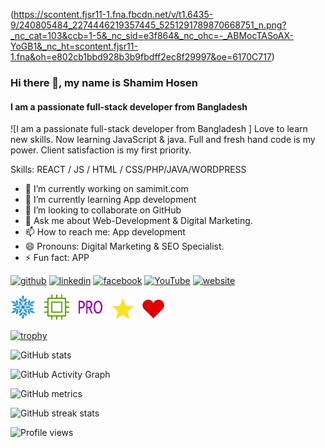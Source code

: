(https://scontent.fjsr11-1.fna.fbcdn.net/v/t1.6435-9/240805484_2274446219357445_5251291789870668751_n.png?_nc_cat=103&ccb=1-5&_nc_sid=e3f864&_nc_ohc=-_ABMocTASoAX-YoGB1&_nc_ht=scontent.fjsr11-1.fna&oh=e802cb1bbd928b3b9fbdff2ec8f29997&oe=6170C717)


### Hi there 👋, my name is Shamim Hosen 
#### I am a passionate full-stack developer from Bangladesh 
![I am a passionate full-stack developer from Bangladesh ]
Love to learn new skills. Now learning JavaScript & java. Full and fresh hand code is my power. Client satisfaction is my first priority.

Skills: REACT / JS / HTML / CSS/PHP/JAVA/WORDPRESS 

- 🔭 I’m currently working on samimit.com 
- 🌱 I’m currently learning App development  
- 👯 I’m looking to collaborate on GitHub  
- 💬 Ask me about Web-Development & Digital Marketing. 
- 📫 How to reach me: App development  
- 😄 Pronouns: Digital Marketing & SEO Specialist. 
- ⚡ Fun fact: APP 


[<img src='https://cdn.jsdelivr.net/npm/simple-icons@3.0.1/icons/github.svg' alt='github' height='40'>](https://github.com/https://github.com/shamimhosenn)  [<img src='https://cdn.jsdelivr.net/npm/simple-icons@3.0.1/icons/linkedin.svg' alt='linkedin' height='40'>](https://www.linkedin.com/in/https://www.linkedin.com/in/shamim-hosen-70073418a//)  [<img src='https://cdn.jsdelivr.net/npm/simple-icons@3.0.1/icons/facebook.svg' alt='facebook' height='40'>](https://www.facebook.com/https://www.facebook.com/seymrezashamim/)  [<img src='https://cdn.jsdelivr.net/npm/simple-icons@3.0.1/icons/youtube.svg' alt='YouTube' height='40'>](https://www.youtube.com/channel/https://www.youtube.com/channel/UCNytrr-N3phwyv9NHS76vFw)  [<img src='https://cdn.jsdelivr.net/npm/simple-icons@3.0.1/icons/icloud.svg' alt='website' height='40'>](https://samimit.com/)  

<a href='https://archiveprogram.github.com/'><img src='https://raw.githubusercontent.com/acervenky/animated-github-badges/master/assets/acbadge.gif' width='40' height='40'></a> <a href='https://docs.github.com/en/developers'><img src='https://raw.githubusercontent.com/acervenky/animated-github-badges/master/assets/devbadge.gif' width='40' height='40'></a> <a href='https://github.com/pricing'><img src='https://raw.githubusercontent.com/acervenky/animated-github-badges/master/assets/pro.gif' width='40' height='40'></a> <a href='https://stars.github.com/'><img src='https://raw.githubusercontent.com/acervenky/animated-github-badges/master/assets/starbadge.gif' width='35' height='35'></a> <a href='https://docs.github.com/en/github/supporting-the-open-source-community-with-github-sponsors'><img src='https://raw.githubusercontent.com/acervenky/animated-github-badges/master/assets/sponsorbadge.gif' width='35' height='35'></a> 

[![trophy](https://github-profile-trophy.vercel.app/?username=https://github.com/shamimhosenn)](https://github.com/ryo-ma/github-profile-trophy)

![GitHub stats](https://github-readme-stats.vercel.app/api?username=https://github.com/shamimhosenn&show_icons=true)  

![GitHub Activity Graph](https://activity-graph.herokuapp.com/graph?username=https://github.com/shamimhosenn)  

![GitHub metrics](https://metrics.lecoq.io/https://github.com/shamimhosenn)  

![GitHub streak stats](https://github-readme-streak-stats.herokuapp.com/?user=https://github.com/shamimhosenn)  

![Profile views](https://gpvc.arturio.dev/https://github.com/shamimhosenn)  
